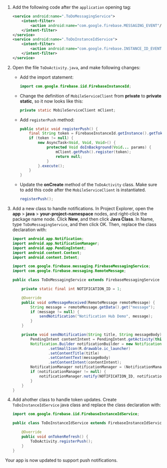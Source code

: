 1. Add the following code after the `application` opening tag:
    ```xml
    <service android:name=".ToDoMessagingService">
        <intent-filter>
            <action android:name="com.google.firebase.MESSAGING_EVENT"/>
        </intent-filter>
    </service>
    <service android:name=".ToDoInstanceIdService">
        <intent-filter>
            <action android:name="com.google.firebase.INSTANCE_ID_EVENT"/>
        </intent-filter>
    </service>
    ```

2. Open the file `ToDoActivity.java`, and make following changes:

    - Add the import statement:
        ```java
        import com.google.firebase.iid.FirebaseInstanceId;
        ```

    - Change the definition of `MobileServiceClient` from **private** to **private static**, so it now looks like this:
        ```java
        private static MobileServiceClient mClient;
        ```

    - Add `registerPush` method:
        ```java
        public static void registerPush() {
            final String token = FirebaseInstanceId.getInstance().getToken();
            if (token != null) {
                new AsyncTask<Void, Void, Void>() {
                    protected Void doInBackground(Void... params) {
                        mClient.getPush().register(token);
                        return null;
                    }
                }.execute();
            }
        }
        ```

    - Update the **onCreate** method of the `ToDoActivity` class. Make sure to add this code after the `MobileServiceClient` is instantiated.
        ```java
        registerPush();
        ```

3. Add a new class to handle notifications. In Project Explorer, open the **app** > **java** > **your-project-namespace** nodes, and right-click the package name node. Click **New**, and then click **Java Class**. In Name, type `ToDoMessagingService`, and then click OK. Then, replace the class declaration with:
    ```java
    import android.app.Notification;
    import android.app.NotificationManager;
    import android.app.PendingIntent;
    import android.content.Context;
    import android.content.Intent;

    import com.google.firebase.messaging.FirebaseMessagingService;
    import com.google.firebase.messaging.RemoteMessage;

    public class ToDoMessagingService extends FirebaseMessagingService {

        private static final int NOTIFICATION_ID = 1;

        @Override
        public void onMessageReceived(RemoteMessage remoteMessage) {
            String message = remoteMessage.getData().get("message");
            if (message != null) {
                sendNotification("Notification Hub Demo", message);
            }
        }

        private void sendNotification(String title, String messageBody) {
            PendingIntent contentIntent = PendingIntent.getActivity(this, 0, new Intent(this, ToDoActivity.class), 0);
            Notification.Builder notificationBuilder = new Notification.Builder(this)
                    .setSmallIcon(R.drawable.ic_launcher)
                    .setContentTitle(title)
                    .setContentText(messageBody)
                    .setContentIntent(contentIntent);
            NotificationManager notificationManager = (NotificationManager) getSystemService(Context.NOTIFICATION_SERVICE);
            if (notificationManager != null) {
                notificationManager.notify(NOTIFICATION_ID, notificationBuilder.build());
            }
        }
    }
    ```

4. Add ahother class to handle token updates. Create `ToDoInstanceIdService` java class and replace the class declaration with:
    ```java
    import com.google.firebase.iid.FirebaseInstanceIdService;

    public class ToDoInstanceIdService extends FirebaseInstanceIdService {

        @Override
        public void onTokenRefresh() {
            ToDoActivity.registerPush();
        }
    }
    ```

Your app is now updated to support push notifications.
